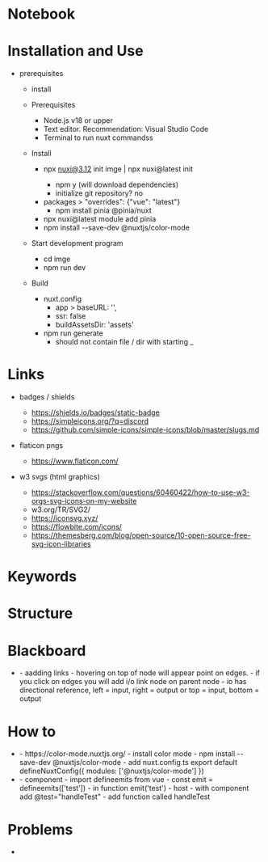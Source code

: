 # Notebook

# Installation and Use
- prerequisites
    - install
    -   Prerequisites
        - Node.js v18 or upper
        - Text editor. Recommendation: Visual Studio Code
        - Terminal to run nuxt commandss

    -   Install
        - npx nuxi@3.12 init imge | npx nuxi@latest init <project-name>
            - npm y (will download dependencies)
            - initialize git repository? no 
        - packages > "overrides": {"vue": "latest"}
            - npm install pinia @pinia/nuxt
        - npx nuxi@latest module add pinia
        - npm install --save-dev @nuxtjs/color-mode

    -   Start development program
        - cd imge
        - npm run dev

    - Build
        - nuxt.config
            - app > baseURL: '',
            - ssr: false
            - buildAssetsDir: 'assets'
        - npm run generate
            - should not contain file / dir with starting _


# Links
- badges / shields
    - https://shields.io/badges/static-badge
    - https://simpleicons.org/?q=discord
    - https://github.com/simple-icons/simple-icons/blob/master/slugs.md

- flaticon pngs
    - https://www.flaticon.com/

- w3 svgs (html graphics)
    - https://stackoverflow.com/questions/60460422/how-to-use-w3-orgs-svg-icons-on-my-website
    - w3.org/TR/SVG2/
    - https://iconsvg.xyz/
    - https://flowbite.com/icons/
    - https://themesberg.com/blog/open-source/10-open-source-free-svg-icon-libraries



# Keywords

# Structure

# Blackboard
- <function descriptions>
    - aadding links
        - hovering on top of node will appear point on edges.
        - if you click on edges you will add i/o link node on parent node
        - io has directional reference, left = input, right = output or top = input, bottom = output

# How to
- <adding color mode>
    - https://color-mode.nuxtjs.org/
    - install color mode
        - npm install --save-dev @nuxtjs/color-mode
    - add nuxt.config.ts 
    export default defineNuxtConfig({
        modules: ['@nuxtjs/color-mode']
        })

- <call function of host app from a component>
    - component
        - import defineemits from vue
        - const emit  = defineemits(['test'])
        - in function emit('test')
    - host
        - with component add @test="handleTest"
        - add function called handleTest



# Problems
- <problem>

